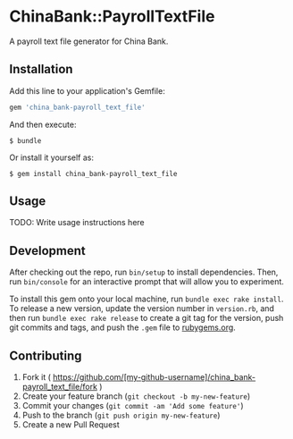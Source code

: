 # ChinaBank::PayrollTextFile

A payroll text file generator for China Bank.

## Installation

Add this line to your application's Gemfile:

```ruby
gem 'china_bank-payroll_text_file'
```

And then execute:

    $ bundle

Or install it yourself as:

    $ gem install china_bank-payroll_text_file

## Usage

TODO: Write usage instructions here

## Development

After checking out the repo, run `bin/setup` to install dependencies. Then, run `bin/console` for an interactive prompt that will allow you to experiment.

To install this gem onto your local machine, run `bundle exec rake install`. To release a new version, update the version number in `version.rb`, and then run `bundle exec rake release` to create a git tag for the version, push git commits and tags, and push the `.gem` file to [rubygems.org](https://rubygems.org).

## Contributing

1. Fork it ( https://github.com/[my-github-username]/china_bank-payroll_text_file/fork )
2. Create your feature branch (`git checkout -b my-new-feature`)
3. Commit your changes (`git commit -am 'Add some feature'`)
4. Push to the branch (`git push origin my-new-feature`)
5. Create a new Pull Request
